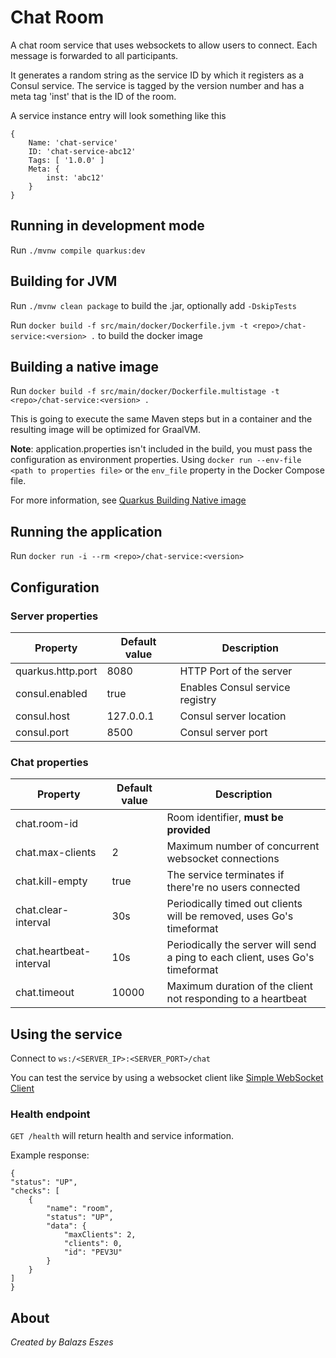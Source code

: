 # Chat Room

A chat room service that uses websockets to allow users to connect. Each message is forwarded to all participants.

It generates a random string as the service ID by which it registers as a Consul service. The service is tagged by the version number and has a meta tag 'inst' that is the ID of the room.

A service instance entry will look something like this

	{
		Name: 'chat-service'
		ID: 'chat-service-abc12'
		Tags: [ '1.0.0' ]
		Meta: {
			inst: 'abc12'
		}
	}

## Running in development mode

Run `./mvnw compile quarkus:dev`

## Building for JVM

Run `./mvnw clean package` to build the .jar, optionally add `-DskipTests`

Run `docker build -f src/main/docker/Dockerfile.jvm -t <repo>/chat-service:<version> .` to build the docker image

## Building a native image

Run `docker build -f src/main/docker/Dockerfile.multistage -t <repo>/chat-service:<version> .`

This is going to execute the same Maven steps but in a container and the resulting image will be optimized for GraalVM.

**Note**: application.properties isn't included in the build, you must pass the configuration as environment properties.
Using `docker run --env-file <path to properties file>` or the `env_file` property in the Docker Compose file.

For more information, see [Quarkus Building Native image](https://quarkus.io/guides/building-native-image)

## Running the application

Run `docker run -i --rm <repo>/chat-service:<version>`

## Configuration

### Server properties

|Property |Default value |Description |
|---|---|---|
|quarkus.http.port |8080 |HTTP Port of the server |
|consul.enabled |true |Enables Consul service registry
|consul.host |127.0.0.1 |Consul server location |
|consul.port |8500 |Consul server port |

### Chat properties

|Property |Default value |Description |
|---|---|---|
|chat.room-id | | Room identifier, **must be provided**
|chat.max-clients |2 |Maximum number of concurrent websocket connections |
|chat.kill-empty |true | The service terminates if there're no users connected
|chat.clear-interval |30s |Periodically timed out clients will be removed, uses Go's timeformat |
|chat.heartbeat-interval |10s |Periodically the server will send a ping to each client, uses Go's timeformat |
|chat.timeout |10000 |Maximum duration of the client not responding to a heartbeat | 

## Using the service

Connect to `ws:/<SERVER_IP>:<SERVER_PORT>/chat`

You can test the service by using a websocket client like [Simple WebSocket Client](https://chrome.google.com/webstore/detail/simple-websocket-client/pfdhoblngboilpfeibdedpjgfnlcodoo)

### Health endpoint

`GET /health` will return health and service information. 

Example response:


	{
	"status": "UP",
	"checks": [
		{
			"name": "room",
			"status": "UP",
			"data": {
				"maxClients": 2,
				"clients": 0,
				"id": "PEV3U"
			}
		}
	]
	}

## About



*Created by Balazs Eszes*